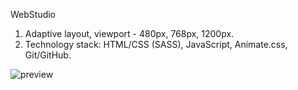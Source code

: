 WebStudio

1. Adaptive layout, viewport - 480px, 768px, 1200px.
2. Technology stack: HTML/CSS (SASS), JavaScript, Animate.css, Git/GitHub.

![preview](https://user-images.githubusercontent.com/113197805/209697951-9542321f-1ee9-4f24-bf02-9d2b77f9383f.png)
